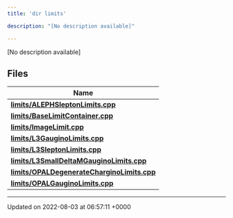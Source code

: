 ```yaml
---
title: 'dir limits'

description: "[No description available]"

---
```







[No description available]

## Files

| Name           |
| -------------- |
| **[limits/ALEPHSleptonLimits.cpp](/documentation/code/gambit_2/files/alephsleptonlimits_8cpp/#file-alephsleptonlimits.cpp)**  |
| **[limits/BaseLimitContainer.cpp](/documentation/code/gambit_2/files/baselimitcontainer_8cpp/#file-baselimitcontainer.cpp)**  |
| **[limits/ImageLimit.cpp](/documentation/code/gambit_2/files/imagelimit_8cpp/#file-imagelimit.cpp)**  |
| **[limits/L3GauginoLimits.cpp](/documentation/code/gambit_2/files/l3gauginolimits_8cpp/#file-l3gauginolimits.cpp)**  |
| **[limits/L3SleptonLimits.cpp](/documentation/code/gambit_2/files/l3sleptonlimits_8cpp/#file-l3sleptonlimits.cpp)**  |
| **[limits/L3SmallDeltaMGauginoLimits.cpp](/documentation/code/gambit_2/files/l3smalldeltamgauginolimits_8cpp/#file-l3smalldeltamgauginolimits.cpp)**  |
| **[limits/OPALDegenerateCharginoLimits.cpp](/documentation/code/gambit_2/files/opaldegeneratecharginolimits_8cpp/#file-opaldegeneratecharginolimits.cpp)**  |
| **[limits/OPALGauginoLimits.cpp](/documentation/code/gambit_2/files/opalgauginolimits_8cpp/#file-opalgauginolimits.cpp)**  |






-------------------------------

Updated on 2022-08-03 at 06:57:11 +0000
